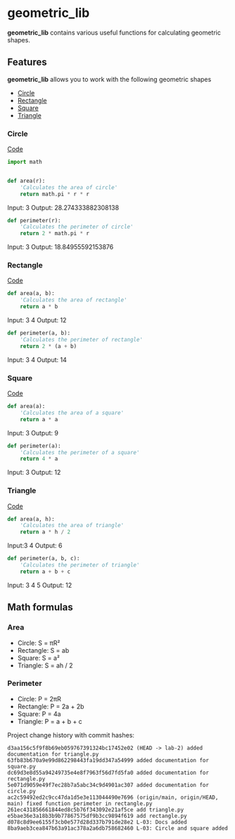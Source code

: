# geometric_lib
**geometric_lib** contains various useful functions for calculating geometric shapes.

## Features
**geometric_lib** allows you to work with the following geometric shapes
- [Circle](https://github.com/f4ke-n0name/geometric_lib#circle)
- [Rectangle](https://github.com/f4ke-n0name/geometric_lib#rectangle)
- [Square](https://github.com/f4ke-n0name/geometric_lib#square)
- [Triangle](https://github.com/f4ke-n0name/geometric_lib#triangle)

### Circle
[Code](https://github.com/f4ke-n0name/geometric_lib/blob/main/circle.py)
```python
import math


def area(r):
	'Calculates the area of circle'
    return math.pi * r * r

```
Input: 3
Output: 28.274333882308138
```python
def perimeter(r):
	'Calculates the perimeter of circle'
    return 2 * math.pi * r
```
Input: 3
Output: 18.84955592153876

### Rectangle
[Code](https://github.com/f4ke-n0name/geometric_lib/blob/main/rectangle.py)
```python
def area(a, b):
	'Calculates the area of rectangle'
    return a * b
```
Input: 3 4 
Output: 12
```python
def perimeter(a, b):
    'Calculates the perimeter of rectangle'
    return 2 * (a + b)
```
Input: 3 4
Output: 14

### Square
[Code](https://github.com/f4ke-n0name/geometric_lib/blob/main/square.py)
```python
def area(a):
    'Calculates the area of a square'
    return a * a
```
Input: 3
Output: 9
```python
def perimeter(a):
    'Calculates the perimeter of a square'
    return 4 * a
```
Input: 3
Output: 12

### Triangle
[Code](https://github.com/f4ke-n0name/geometric_lib/blob/main/triangle.py)

```python
def area(a, h):
    'Calculates the area of triangle'
    return a * h / 2
```
Input:3 4
Output: 6

```python
def perimeter(a, b, c):
    'Calculates the perimeter of triangle'
    return a + b + c
```
Input: 3 4 5
Output: 12



## Math formulas
### Area
- Circle: S = πR²
- Rectangle: S = ab
- Square: S = a²
- Triangle: S = ah / 2

### Perimeter
- Circle: P = 2πR
- Rectangle: P = 2a + 2b
- Square: P = 4a
- Triangle: P = a + b + c

Project change history with commit hashes:
```console
d3aa156c5f9f8b69eb059767391324bc17452e02 (HEAD -> lab-2) added documentation for triangle.py
63fb83b670a9e99d862298443fa19dd347a54999 added documentation for square.py
dc69d3e8d55a94249735e4e8f7963f56d7fd5fa0 added documentation for rectangle.py
5e071d9059e49f7ec28b7a5abc34c9d4901ac307 added documentation for circle.py
ac2c59492ed2c9cc47da1d5e3e113044490e7696 (origin/main, origin/HEAD, main) fixed function perimeter in rectangle.py
261ec431856661844ed8c5b76f343092e21af5ce add triangle.py
e5bae36e3a18b3b9b77867575df9b3cc9894f619 add rectangle.py
d078c8d9ee6155f3cb0e577d28d337b791de28e2 L-03: Docs added
8ba9aeb3cea847b63a91ac378a2a6db758682460 L-03: Circle and square added
```